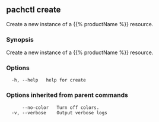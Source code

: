 ## pachctl create

Create a new instance of a {{% productName %}} resource.

### Synopsis

Create a new instance of a {{% productName %}} resource.

### Options

```
  -h, --help   help for create
```

### Options inherited from parent commands

```
      --no-color   Turn off colors.
  -v, --verbose    Output verbose logs
```

